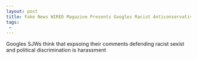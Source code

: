 ```yaml
---
layout: post
title: Fake News WIRED Magazine Presents Googles Racist Anticonservative Harassers as Victims Smears Breitbart
tags:
 -
---
```

Googles SJWs think that expsoing their comments defending racist sexist and political discrimination is harassment
